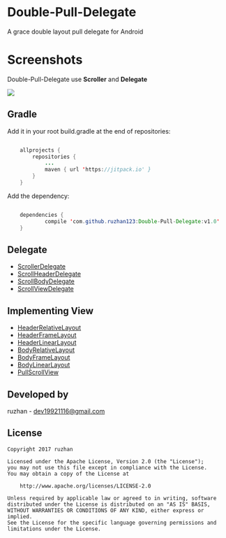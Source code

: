 
Double-Pull-Delegate
===============

A grace double layout pull delegate for Android

Screenshots
===============



Double-Pull-Delegate use **Scroller** and **Delegate**

[![](https://jitpack.io/v/ruzhan123/Double-Pull-Delegate.svg)](https://jitpack.io/#ruzhan123/Double-Pull-Delegate)

Gradle
------

Add it in your root build.gradle at the end of repositories:


```java

	allprojects {
		repositories {
			...
			maven { url 'https://jitpack.io' }
		}
	}
```

Add the dependency:


```java

	dependencies {
	        compile 'com.github.ruzhan123:Double-Pull-Delegate:v1.0'
	}
```

Delegate
------

 <ul>
   	<li><a href='javascript:'>ScrollerDelegate</a></li>
   	<li><a href='javascript:'>ScrollHeaderDelegate</a></li>
	<li><a href='javascript:'>ScrollBodyDelegate</a></li>
	<li><a href='javascript:'>ScrollViewDelegate</a></li>
 </ul>

Implementing View
------

 <ul>
   	<li><a href='javascript:'>HeaderRelativeLayout</a></li>
   	<li><a href='javascript:'>HeaderFrameLayout</a></li>
	<li><a href='javascript:'>HeaderLinearLayout</a></li>
	<li><a href='javascript:'>BodyRelativeLayout</a></li>
	<li><a href='javascript:'>BodyFrameLayout</a></li>
	<li><a href='javascript:'>BodyLinearLayout</a></li>
	<li><a href='javascript:'>PullScrollView</a></li>
 </ul>


Developed by
-------

 ruzhan - <a href='javascript:'>dev19921116@gmail.com</a>


License
-------

    Copyright 2017 ruzhan

    Licensed under the Apache License, Version 2.0 (the "License");
    you may not use this file except in compliance with the License.
    You may obtain a copy of the License at

        http://www.apache.org/licenses/LICENSE-2.0

    Unless required by applicable law or agreed to in writing, software
    distributed under the License is distributed on an "AS IS" BASIS,
    WITHOUT WARRANTIES OR CONDITIONS OF ANY KIND, either express or implied.
    See the License for the specific language governing permissions and
    limitations under the License.
	
